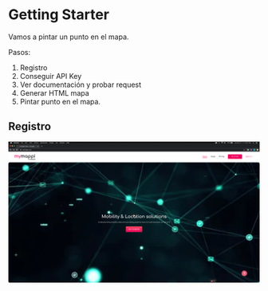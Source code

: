 # Getting Starter

Vamos a pintar un punto en el mapa.

Pasos:
1. Registro
2. Conseguir API Key
3. Ver documentación y probar request
4. Generar HTML mapa
5. Pintar punto en el mapa.

## Registro

![Try it free](img/1_home_try_it_free.png)